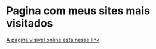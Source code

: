 # Pagina com meus sites mais visitados

[A pagina visivel online esta nesse link](https://defren-gabriel.github.io/bookmarks/)
